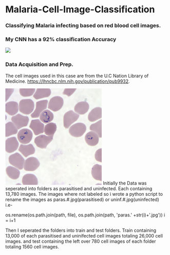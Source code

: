 # Malaria-Cell-Image-Classification
### Classifying Malaria infecting based on red blood cell images.
### My CNN has a 92% classification Accuracy
<img src="https://raw.githubusercontent.com/SinAustin/Malaria-Cell-Image-Classification/blob/master/logs/graphs/epoch_val_acc.svg?example=foo&sanitize=true">

### Data Acquisition and Prep.

The cell images used in this case are from the U.C Nation Library of Medicine. https://lhncbc.nlm.nih.gov/publication/pub9932.


![](/logs/graphs/Pf_rings_thinA.jpg)
Initially the Data was seperated into folders as parasitised and uninfected. Each containing 13,780 images. The images where not labeled so i wrote a python script to rename the images as paras.#.jpg(parasitised) or uninf.#.jpg(uninfected) i.e-

os.rename(os.path.join(path, file), os.path.join(path, 'paras.' +str(i)+'.jpg'))
i = i+1

Then I seperated the folders into train and test folders. Train containing 13,000 of each parasitised and uninifected cell images totaling 26,000 cell images. and test containing the left over 780 cell images of each folder totaling 1560 cell images.
